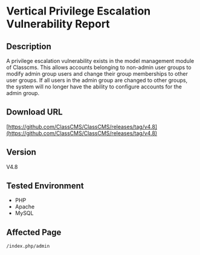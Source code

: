 # Vertical Privilege Escalation Vulnerability Report

## Description
A privilege escalation vulnerability exists in the model management module of Classcms. This allows accounts belonging to non-admin user groups to modify admin group users and change their group memberships to other user groups. If all users in the admin group are changed to other groups, the system will no longer have the ability to configure accounts for the admin group.

## Download URL
[https://github.com/ClassCMS/ClassCMS/releases/tag/v4.8](https://github.com/ClassCMS/ClassCMS/releases/tag/v4.8)

## Version
V4.8

## Tested Environment
- PHP
- Apache
- MySQL

## Affected Page
`/index.php/admin`
